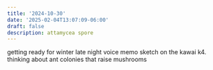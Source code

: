 ```yaml
---
title: '2024-10-30'
date: '2025-02-04T13:07:09-06:00'
draft: false
description: attamycea spore
---
```


getting ready for winter late night voice memo sketch on the kawai k4. thinking about ant colonies that raise mushrooms
